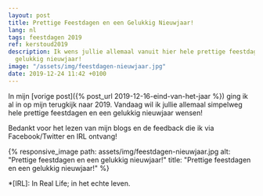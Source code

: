```yaml
---
layout: post
title: Prettige Feestdagen en een Gelukkig Nieuwjaar!
lang: nl
tags: feestdagen 2019
ref: kerstoud2019
description: Ik wens jullie allemaal vanuit hier hele prettige feestdagen en een heel
  gelukkig nieuwjaar!
image: "/assets/img/feestdagen-nieuwjaar.jpg"
date: 2019-12-24 11:42 +0100
---
```

In mijn [vorige post]({% post_url 2019-12-16-eind-van-het-jaar %}) ging ik al in op mijn terugkijk naar 2019. Vandaag wil ik jullie allemaal simpelweg hele prettige feestdagen en een gelukkig nieuwjaar wensen!

Bedankt voor het lezen van mijn blogs en de feedback die ik via Facebook/Twitter en IRL ontvang!

{% responsive_image path: assets/img/feestdagen-nieuwjaar.jpg alt: "Prettige feestdagen en een gelukkig nieuwjaar!" title: "Prettige feestdagen en een gelukkig nieuwjaar!" %}

*[IRL]: In Real Life; in het echte leven.
